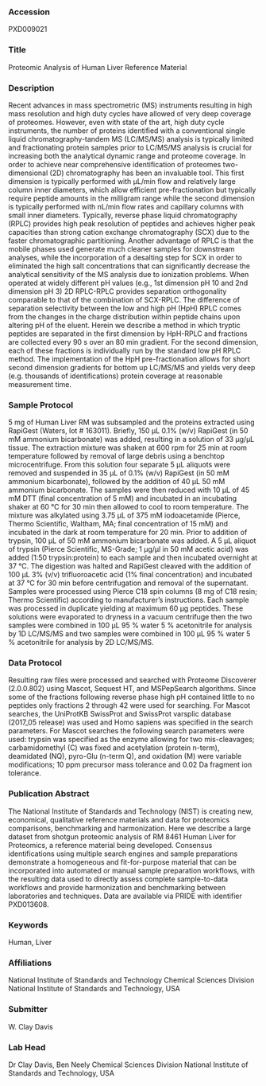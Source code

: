 ### Accession
PXD009021

### Title
Proteomic Analysis of Human Liver Reference Material

### Description
Recent advances in mass spectrometric (MS) instruments resulting in high mass resolution and high duty cycles have allowed of very deep coverage of proteomes. However, even with state of the art, high duty cycle instruments, the number of proteins identified with a conventional single liquid chromatography-tandem MS (LC/MS/MS) analysis is typically limited and fractionating protein samples prior to LC/MS/MS analysis is crucial for increasing both the analytical dynamic range and proteome coverage.  In order to achieve near comprehensive identification of proteomes two-dimensional (2D) chromatography has been an invaluable tool.  This first dimension is typically performed with µL/min flow and relatively large column inner diameters, which allow efficient pre-fractionation but typically require peptide amounts in the milligram range while the second dimension is typically performed with nL/min flow rates and capillary columns with small inner diameters. Typically, reverse phase liquid chromatography (RPLC) provides high peak resolution of peptides and achieves higher peak capacities than strong cation exchange chromatography (SCX) due to the faster chromatographic partitioning. Another advantage of RPLC is that the mobile phases used generate much cleaner samples for downstream analyses, while the incorporation of a desalting step for SCX in order to eliminated the high salt concentrations that can significantly decrease the analytical sensitivity of the MS analysis due to ionization problems. When operated at widely different pH values (e.g., 1st dimension pH 10 and 2nd dimension pH 3) 2D RPLC-RPLC provides separation orthogonality comparable to that of the combination of SCX-RPLC. The difference of separation selectivity between the low and high pH (HpH) RPLC comes from the changes in the charge distribution within peptide chains upon altering pH of the eluent.  Herein we describe a method in which tryptic peptides are separated in the first dimension by HpH-RPLC and fractions are collected every 90 s over an 80 min gradient. For the second dimension, each of these fractions is individually run by the standard low pH RPLC method. The implementation of the HpH pre-fractionation allows for short second dimension gradients for bottom up LC/MS/MS and yields very deep (e.g. thousands of identifications) protein coverage at reasonable measurement time.

### Sample Protocol
5 mg of Human Liver RM was subsampled and the proteins extracted using RapiGest (Waters, lot # 163011). Briefly, 150 µL 0.1% (w/v) RapiGest (in 50 mM ammonium bicarbonate) was added, resulting in a solution of 33 µg/µL tissue. The extraction mixture was shaken at 600 rpm for 25 min at room temperature followed by removal of large debris using a benchtop microcentrifuge.  From this solution four separate 5 µL aliquots were removed and suspended in 35 µL of 0.1% (w/v) RapiGest (in 50 mM ammonium bicarbonate), followed by the addition of 40 µL 50 mM ammonium bicarbonate.  The samples were then reduced with 10 µL of 45 mM DTT (final concentration of 5 mM) and incubated in an incubating shaker at 60 °C for 30 min then allowed to cool to room temperature. The mixture was alkylated using 3.75 µL of 375 mM iodoacetamide (Pierce, Thermo Scientific, Waltham, MA; final concentration of 15 mM) and incubated in the dark at room temperature for 20 min. Prior to addition of trypsin, 100 µL of 50 mM ammonium bicarbonate was added. A 5 µL aliquot of trypsin (Pierce Scientific, MS-Grade; 1 µg/µl in 50 mM acetic acid) was added (1:50 trypsin:protein) to each sample and then incubated overnight at 37 °C.  The digestion was halted and RapiGest cleaved with the addition of 100 µL 3% (v/v) trifluoroacetic acid (1% final concentration) and incubated at 37 °C for 30 min before centrifugation and removal of the supernatant. Samples were processed using Pierce C18 spin columns (8 mg of C18 resin; Thermo Scientific) according to manufacturer’s instructions. Each sample was processed in duplicate yielding at maximum 60 µg peptides. These solutions were evaporated to dryness in a vacuum centrifuge then the two samples were combined in 100 µL 95 % water 5 % acetonitrile for analysis by 1D LC/MS/MS and two samples were combined in 100 µL 95 % water 5 % acetonitrile for analysis by 2D LC/MS/MS.

### Data Protocol
Resulting raw files were processed and searched with Proteome Discoverer (2.0.0.802) using Mascot, Sequest HT, and MSPepSearch algorithms. Since some of the fractions following reverse phase high pH contained little to no peptides only fractions 2 through 42 were used for searching. For Mascot searches, the UniProtKB SwissProt and SwissProt varsplic database (2017_05 release) was used and Homo sapiens was specified in the search parameters. For Mascot searches the following search parameters were used: trypsin was specified as the enzyme allowing for two mis-cleavages; carbamidomethyl (C) was fixed and acetylation (protein n-term), deamidated (NQ), pyro-Glu (n-term Q), and oxidation (M) were variable modifications; 10 ppm precursor mass tolerance and 0.02 Da fragment ion tolerance.

### Publication Abstract
The National Institute of Standards and Technology (NIST) is creating new, economical, qualitative reference materials and data for proteomics comparisons, benchmarking and harmonization. Here we describe a large dataset from shotgun proteomic analysis of RM 8461 Human Liver for Proteomics, a reference material being developed. Consensus identifications using multiple search engines and sample preparations demonstrate a homogeneous and fit-for-purpose material that can be incorporated into automated or manual sample preparation workflows, with the resulting data used to directly assess complete sample-to-data workflows and provide harmonization and benchmarking between laboratories and techniques. Data are available via PRIDE with identifier PXD013608.

### Keywords
Human, Liver

### Affiliations
National Institute of Standards and Technology
Chemical Sciences Division National Institute of Standards and Technology, USA

### Submitter
W. Clay Davis

### Lab Head
Dr Clay Davis, Ben Neely
Chemical Sciences Division National Institute of Standards and Technology, USA


